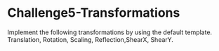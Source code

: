 # Challenge5-Transformations
Implement the following transformations by using the default template. Translation, Rotation, Scaling, Reflection,ShearX, ShearY.
